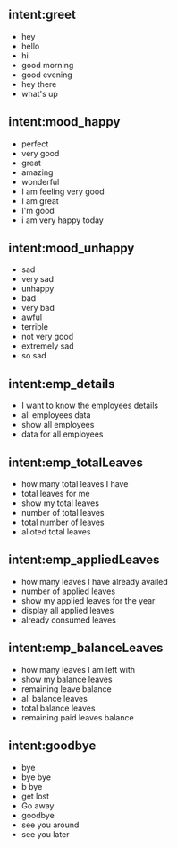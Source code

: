 ## intent:greet
- hey
- hello
- hi
- good morning
- good evening
- hey there
- what's up

## intent:mood_happy
- perfect
- very good
- great
- amazing
- wonderful
- I am feeling very good
- I am great
- I'm good
- i am very happy today

## intent:mood_unhappy
- sad
- very sad
- unhappy
- bad
- very bad
- awful
- terrible
- not very good
- extremely sad
- so sad

## intent:emp_details
- I want to know the employees details
- all employees data 
- show all employees
- data for all employees

## intent:emp_totalLeaves
- how many total leaves I have
- total leaves for me
- show my total leaves
- number of total leaves
- total number of leaves
- alloted total leaves

## intent:emp_appliedLeaves
- how many leaves I have already availed
- number of applied leaves
- show my applied leaves for the year
- display all applied leaves
- already consumed leaves

## intent:emp_balanceLeaves
- how many leaves I am left with
- show my balance leaves 
- remaining leave balance
- all balance leaves
- total balance leaves
- remaining paid leaves balance

## intent:goodbye
- bye
- bye bye
- b bye
- get lost
- Go away
- goodbye
- see you around
- see you later
